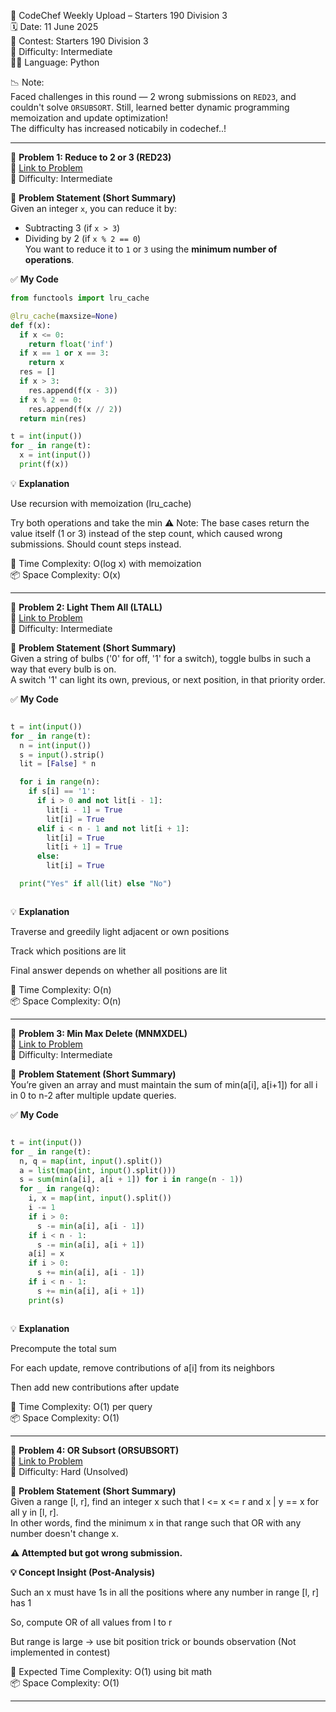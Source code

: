 🚀 CodeChef Weekly Upload – Starters 190 Division 3  
🗓️ Date: 11 June 2025  
📁 Contest: Starters 190 Division 3  
🎯 Difficulty: Intermediate  
👨‍💻 Language: Python  

📉 Note:  
Faced challenges in this round — 2 wrong submissions on `RED23`, and couldn't solve `ORSUBSORT`. Still, learned better dynamic programming memoization and update optimization!  
The difficulty has increased noticabily in codechef..!

---

🧩 **Problem 1: Reduce to 2 or 3 (RED23)**  
🔗 [Link to Problem](https://www.codechef.com/problems/RED23)  
🚩 Difficulty: Intermediate  

📝 **Problem Statement (Short Summary)**  
Given an integer `x`, you can reduce it by:
- Subtracting 3 (if `x > 3`)
- Dividing by 2 (if `x % 2 == 0`)  
You want to reduce it to `1` or `3` using the **minimum number of operations**.  

✅ **My Code**
```python
from functools import lru_cache

@lru_cache(maxsize=None)
def f(x):
  if x <= 0:
    return float('inf')
  if x == 1 or x == 3:
    return x
  res = []
  if x > 3:
    res.append(f(x - 3))
  if x % 2 == 0:
    res.append(f(x // 2))
  return min(res)

t = int(input())
for _ in range(t):
  x = int(input())
  print(f(x))
```
💡 **Explanation**  

Use recursion with memoization (lru_cache)

Try both operations and take the min
⚠️ Note: The base cases return the value itself (1 or 3) instead of the step count, which caused wrong submissions. Should count steps instead.

🧠 Time Complexity: O(log x) with memoization  
📦 Space Complexity: O(x)

---


🧩 **Problem 2: Light Them All (LTALL)**  
🔗 [Link to Problem](https://www.codechef.com/problems/LTALL)    
🚩 Difficulty: Intermediate  

📝 **Problem Statement (Short Summary)**  
Given a string of bulbs ('0' for off, '1' for a switch), toggle bulbs in such a way that every bulb is on.  
A switch '1' can light its own, previous, or next position, in that priority order.

✅ **My Code**  
```python

t = int(input())
for _ in range(t):
  n = int(input())
  s = input().strip()
  lit = [False] * n

  for i in range(n):
    if s[i] == '1':
      if i > 0 and not lit[i - 1]:
        lit[i - 1] = True
        lit[i] = True
      elif i < n - 1 and not lit[i + 1]:
        lit[i] = True
        lit[i + 1] = True
      else:
        lit[i] = True

  print("Yes" if all(lit) else "No")



```
💡 **Explanation**  

Traverse and greedily light adjacent or own positions

Track which positions are lit

Final answer depends on whether all positions are lit

🧠 Time Complexity: O(n)  
📦 Space Complexity: O(n)

---



🧩 **Problem 3: Min Max Delete (MNMXDEL)**  
🔗 [Link to Problem](https://www.codechef.com/problems/MNMXDEL)    
🚩 Difficulty: Intermediate  

📝 **Problem Statement (Short Summary)**  
You’re given an array and must maintain the sum of min(a[i], a[i+1]) for all i in 0 to n-2 after multiple update queries.

✅ **My Code**  
```python

t = int(input())
for _ in range(t):
  n, q = map(int, input().split())
  a = list(map(int, input().split()))
  s = sum(min(a[i], a[i + 1]) for i in range(n - 1))
  for _ in range(q):
    i, x = map(int, input().split())
    i -= 1
    if i > 0:
      s -= min(a[i], a[i - 1])
    if i < n - 1:
      s -= min(a[i], a[i + 1])
    a[i] = x
    if i > 0:
      s += min(a[i], a[i - 1])
    if i < n - 1:
      s += min(a[i], a[i + 1])
    print(s)



```
💡 **Explanation**  

Precompute the total sum

For each update, remove contributions of a[i] from its neighbors

Then add new contributions after update

🧠 Time Complexity: O(1) per query  
📦 Space Complexity: O(1)

---


🧩 **Problem 4: OR Subsort (ORSUBSORT)**  
🔗 [Link to Problem](https://www.codechef.com/problems/ORSUBSORT)    
🚩 Difficulty: Hard (Unsolved)  

📝 **Problem Statement (Short Summary)**  
Given a range [l, r], find an integer x such that l <= x <= r and x | y == x for all y in [l, r].  
In other words, find the minimum x in that range such that OR with any number doesn't change x.

**⚠️ Attempted but got wrong submission.**

**💡 Concept Insight (Post-Analysis)**

Such an x must have 1s in all the positions where any number in range [l, r] has 1

So, compute OR of all values from l to r

But range is large → use bit position trick or bounds observation
(Not implemented in contest)

🧠 Expected Time Complexity: O(1) using bit math  
📦 Space Complexity: O(1)

---



